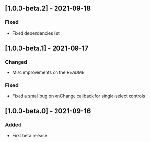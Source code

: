 ## [1.0.0-beta.2] - 2021-09-18

### Fixed

- Fixed dependencies list

## [1.0.0-beta.1] - 2021-09-17

### Changed

- Misc improvements on the README

### Fixed

- Fixed a small bug on onChange callback for single-select controls

## [1.0.0-beta.0] - 2021-09-16

### Added

- First beta release
